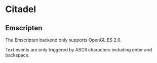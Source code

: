 # Citadel

## Emscripten
The Emscripten backend only supports OpenGL ES 2.0.

Text events are only triggered by ASCII characters including enter and backspace.
